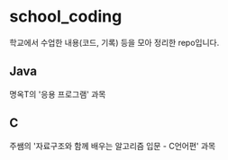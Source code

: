 # school_coding
학교에서 수업한 내용(코드, 기록) 등을 모아 정리한 repo입니다.

## Java
명옥T의 '응용 프로그램' 과목

## C
주쌤의 '자료구조와 함께 배우는 알고리즘 입문 - C언어편' 과목
